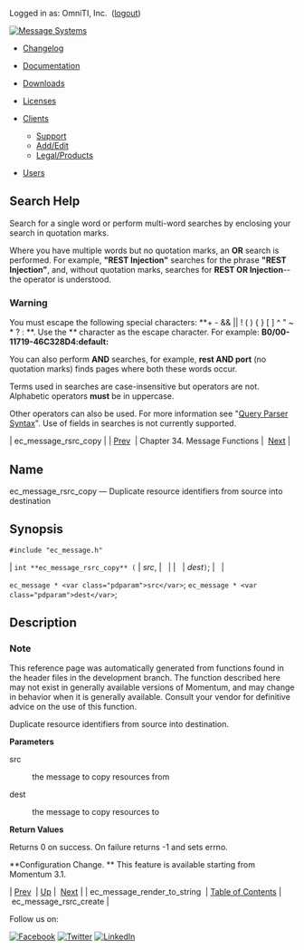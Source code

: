 Logged in as: OmniTI, Inc.  ([logout](https://support.messagesystems.com/logout.php))

[![Message Systems](https://support.messagesystems.com/images/ms-white205.png)](https://support.messagesystems.com/start.php) 

*   [Changelog](https://support.messagesystems.com/start.php?show=changelog)
*   [Documentation](https://support.messagesystems.com/docs/)
*   [Downloads](https://support.messagesystems.com/start.php)

*   [Licenses](https://support.messagesystems.com/license_summary.php)
*   <a href="">Clients</a>
    *   [Support](https://support.messagesystems.com/cs.php)
    *   [Add/Edit](https://support.messagesystems.com/edit_client.php)
    *   [Legal/Products](https://support.messagesystems.com/edit_products.php)
*   [Users](https://support.messagesystems.com/edit_customer.php)

## Search Help

Search for a single word or perform multi-word searches by enclosing your search in quotation marks.

Where you have multiple words but no quotation marks, an **OR** search is performed. For example, **"REST Injection"** searches for the phrase **"REST Injection"**, and, without quotation marks, searches for **REST OR Injection**--the operator is understood.

### Warning

You must escape the following special characters: **+ - && || ! ( ) { } [ ] ^ " ~ * ? : \**. Use the **\** character as the escape character. For example: **B0/00-11719-46C328D4\:default\:**

You can also perform **AND** searches, for example, **rest AND port** (no quotation marks) finds pages where both these words occur.

Terms used in searches are case-insensitive but operators are not. Alphabetic operators **must** be in uppercase.

Other operators can also be used. For more information see "[Query Parser Syntax](https://lucene.apache.org/core/old_versioned_docs/versions/3_0_0/queryparsersyntax.html)". Use of fields in searches is not currently supported.

| ec_message_rsrc_copy |
| [Prev](apis.ec_message_render_to_string.php)  | Chapter 34. Message Functions |  [Next](apis.ec_message_rsrc_create.php) |

<a name="apis.ec_message_rsrc_copy"></a>
## Name

ec_message_rsrc_copy — Duplicate resource identifiers from source into destination

## Synopsis

`#include "ec_message.h"`

| `int **ec_message_rsrc_copy** (` | <var class="pdparam">src</var>, |   |
|   | <var class="pdparam">dest</var>`)`; |   |

`ec_message * <var class="pdparam">src</var>`;
`ec_message * <var class="pdparam">dest</var>`;<a name="idp29290080"></a>
## Description

### Note

This reference page was automatically generated from functions found in the header files in the development branch. The function described here may not exist in generally available versions of Momentum, and may change in behavior when it is generally available. Consult your vendor for definitive advice on the use of this function.

Duplicate resource identifiers from source into destination.

**Parameters**

<dl class="variablelist">

<dt>src</dt>

<dd>

the message to copy resources from

</dd>

<dt>dest</dt>

<dd>

the message to copy resources to

</dd>

</dl>

**Return Values**

Returns 0 on success. On failure returns -1 and sets errno.

**Configuration Change. ** This feature is available starting from Momentum 3.1.

| [Prev](apis.ec_message_render_to_string.php)  | [Up](ec_message.php) |  [Next](apis.ec_message_rsrc_create.php) |
| ec_message_render_to_string  | [Table of Contents](index.php) |  ec_message_rsrc_create |

Follow us on:

[![Facebook](https://support.messagesystems.com/images/icon-facebook.png)](http://www.facebook.com/messagesystems) [![Twitter](https://support.messagesystems.com/images/icon-twitter.png)](http://twitter.com/#!/MessageSystems) [![LinkedIn](https://support.messagesystems.com/images/icon-linkedin.png)](http://www.linkedin.com/company/message-systems)